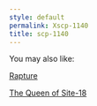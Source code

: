 ```yaml
---
style: default
permalink: Xscp-1140
title: scp-1140
---
```

You may also like:

[Rapture](http://scp-wiki.net/rapture)

[The Queen of Site-18](http://scp-wiki.net/the-queen-of-site-18)
